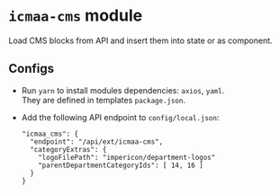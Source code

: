 # `icmaa-cms` module

Load CMS blocks from API and insert them into state or as component.

## Configs

* Run `yarn` to install modules dependencies: `axios`, `yaml`.  
  They are defined in templates `package.json`.

* Add the following API endpoint to `config/local.json`:
  ```
  "icmaa_cms": {
    "endpoint": "/api/ext/icmaa-cms",
    "categoryExtras": {
      "logoFilePath": "impericon/department-logos"
      "parentDepartmentCategoryIds": [ 14, 16 ]
    }
  }
  ```
